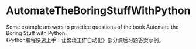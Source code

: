 # AutomateTheBoringStuffWithPython
Some example answers to practice questions of the book Automate the Boring Stuff with Python.  
《Python编程快速上手：让繁琐工作自动化》部分课后习题答案示例。
